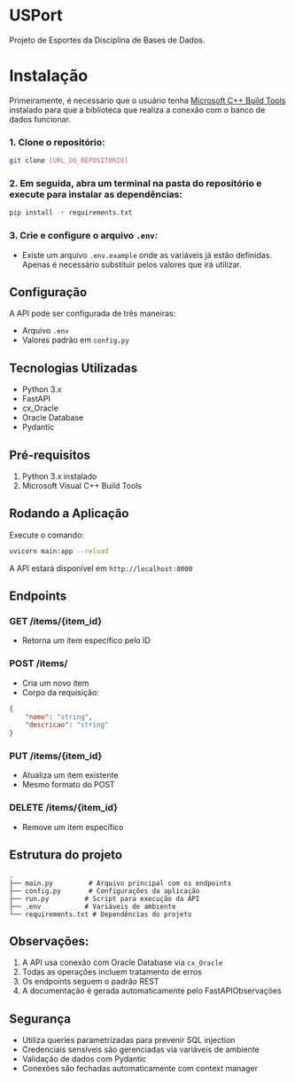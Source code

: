 # USPort
Projeto de Esportes da Disciplina de Bases de Dados.


# Instalação
Primeiramente, é necessário que o usuário tenha <a href="https://visualstudio.microsoft.com/visual-cpp-build-tools/">Microsoft C++ Build Tools</a> instalado para que a biblioteca que realiza a conexão com o banco de dados funcionar.

### 1. Clone o repositório:
```bash
git clone [URL_DO_REPOSITORIO]
```

### 2. Em seguida, abra um terminal na pasta do repositório e execute para instalar as dependências:

```bash
pip install -r requirements.txt
```

### 3. Crie e configure o arquivo `.env`:
* Existe um arquivo `.env.example` onde as variáveis já estão definidas. Apenas é necessário substituir pelos valores que irá utilizar.

## Configuração
A API pode ser configurada de três maneiras:

* Arquivo `.env`
* Valores padrão em `config.py`

## Tecnologias Utilizadas

- Python 3.x
- FastAPI
- cx_Oracle
- Oracle Database
- Pydantic

## Pré-requisitos

1. Python 3.x instalado
2. Microsoft Visual C++ Build Tools

## Rodando a Aplicação
Execute o comando:

```bash
uvicorn main:app --reload
```

A API estará disponível em `http://localhost:8000`

## Endpoints
### GET /items/{item_id}
* Retorna um item específico pelo ID

### POST /items/
* Cria um novo item
* Corpo da requisição:
```json
{
    "nome": "string",
    "descricao": "string"
}
```

### PUT /items/{item_id}
* Atualiza um item existente
* Mesmo formato do POST

### DELETE /items/{item_id}
* Remove um item específico

## Estrutura do projeto

```
.
├── main.py         # Arquivo principal com os endpoints
├── config.py       # Configurações da aplicação
├── run.py         # Script para execução da API
├── .env           # Variáveis de ambiente
└── requirements.txt # Dependências do projeto
```
  
## Observações:
1. A API usa conexão com Oracle Database via `cx_Oracle`
2. Todas as operações incluem tratamento de erros
3. Os endpoints seguem o padrão REST
4. A documentação é gerada automaticamente pelo FastAPIObservações

## Segurança
- Utiliza queries parametrizadas para prevenir SQL injection
- Credenciais sensíveis são gerenciadas via variáveis de ambiente
- Validação de dados com Pydantic
- Conexões são fechadas automaticamente com context manager